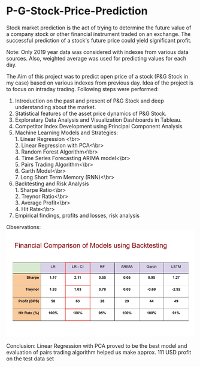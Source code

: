 # P-G-Stock-Price-Prediction

Stock market prediction is the act of trying to determine the future value of a company stock or other financial instrument traded on an exchange. The successful prediction of a stock's future price could yield significant profit. 

Note: Only 2019 year data was considered with indexes from various data sources. Also, weighted average was used for predicting values for each day.

The Aim of this project was to predict open price of a stock (P&G Stock in my case) based on various indexes from previous day. Idea of the project is to focus on intraday trading. Following steps were performed:
  1. Introduction on the past and present of P&G Stock and deep understanding about the market.
  2. Statistical features of the asset price dynamics of P&G Stock.
  3. Exploratary Data Analysis and Visualization Dashboards in Tableau.
  4. Competitor Index Development using Principal Component Analysis
  5. Machine Learning Models and Strategies:
    <br> 1. Linear Regression <\br>
    <br>2. Linear Regression with PCA<\br>
    <br>3. Random Forest Algorithm<\br>
    <br>4. Time Series Forecasting ARIMA model<\br>
    <br>5. Pairs Trading Algorithm<\br>
    <br>6. Garth Model<\br>
    <br>7. Long Short Term Memory (RNN)<\br>
  6. Backtesting and Risk Analysis
    <br>1. Sharpe Ratio<\br>
    <br>2. Treynor Ratio<\br>
    <br>3. Average Profit<\br>
    <br>4. Hit Rate<\br>
  7. Empirical findings, profits and losses, risk analysis
  
Observations: ![Model Comparison](https://github.com/parthrana34/INFO-7374-Machine-Learning-in-Finance/raw/master/Results.jpg)

Conclusion: Linear Regression with PCA proved to be the best model and evaluation of pairs trading algorithm helped us make approx. 111 USD profit on the test data set
